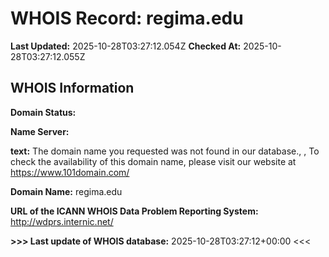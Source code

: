 # WHOIS Record: regima.edu

**Last Updated:** 2025-10-28T03:27:12.054Z
**Checked At:** 2025-10-28T03:27:12.055Z

## WHOIS Information

**Domain Status:** 

**Name Server:** 

**text:** The domain name you requested was not found in our database., , To check the availability of this domain name, please visit our website at https://www.101domain.com/

**Domain Name:** regima.edu

**URL of the ICANN WHOIS Data Problem Reporting System:** http://wdprs.internic.net/

**>>> Last update of WHOIS database:** 2025-10-28T03:27:12+00:00 <<<

